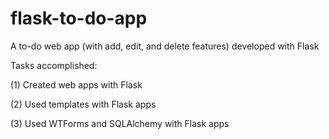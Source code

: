 # flask-to-do-app
A to-do web app (with add, edit, and delete features) developed with Flask

Tasks accomplished:

(1) Created web apps with Flask

(2) Used templates with Flask apps

(3) Used WTForms and SQLAlchemy with Flask apps
